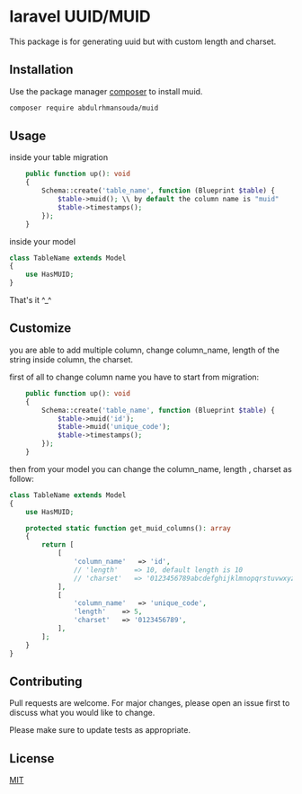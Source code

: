 # laravel UUID/MUID

This package is for generating uuid but with custom length and charset.

## Installation

Use the package manager [composer](https://getcomposer.org/) to install muid.

```bash
composer require abdulrhmansouda/muid
```

## Usage

inside your table migration
```php
    public function up(): void
    {
        Schema::create('table_name', function (Blueprint $table) {
            $table->muid(); \\ by default the column name is "muid"
            $table->timestamps();
        });
    }
```

inside your model
```php
class TableName extends Model
{
    use HasMUID;
}
```

That's it ^_^

## Customize

you are able to add multiple column, change column_name, length of the string inside column, the charset.

first of all to change column name you have to start from migration:

```php
    public function up(): void
    {
        Schema::create('table_name', function (Blueprint $table) {
            $table->muid('id');
            $table->muid('unique_code');
            $table->timestamps();
        });
    }
```
then from your model you can change the column_name, length , charset as follow:

```php
class TableName extends Model
{
    use HasMUID;

    protected static function get_muid_columns(): array
    {
        return [
            [
                'column_name'   => 'id',
                // 'length'    => 10, default length is 10
                // 'charset'   => '0123456789abcdefghijklmnopqrstuvwxyz-_', default chareset
            ],
            [
                'column_name'   => 'unique_code',
                'length'    => 5,
                'charset'   => '0123456789',
            ],
        ];
    }
}
```


## Contributing

Pull requests are welcome. For major changes, please open an issue first
to discuss what you would like to change.

Please make sure to update tests as appropriate.

## License

[MIT](https://choosealicense.com/licenses/mit/)